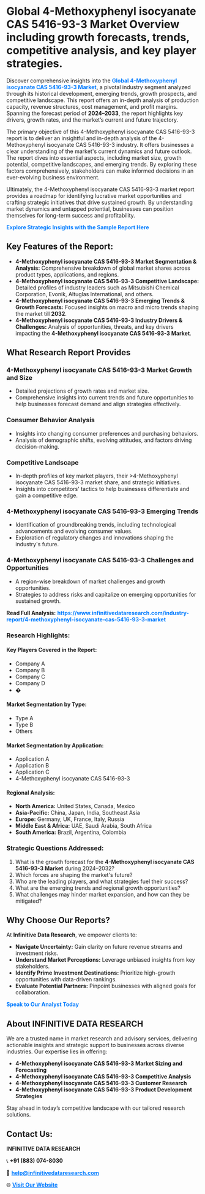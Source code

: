 <h1>Global 4-Methoxyphenyl isocyanate CAS 5416-93-3 Market Overview including growth forecasts, trends, competitive analysis, and key player strategies.</h1>
<p>
Discover comprehensive insights into the 
<a href="https://www.infinitivedataresearch.com/industry-report/4-methoxyphenyl-isocyanate-cas-5416-93-3-market" rel="dofollow" style="color: #007BFF; text-decoration: none;"><strong>Global 4-Methoxyphenyl isocyanate CAS 5416-93-3 Market</strong></a>, a pivotal industry segment analyzed through its historical development, emerging trends, growth prospects, and competitive landscape. This report offers an in-depth analysis of production capacity, revenue structures, cost management, and profit margins. Spanning the forecast period of <strong>2024–2033</strong>, the report highlights key drivers, growth rates, and the market’s current and future trajectory.
</p>
<p>
The primary objective of this 4-Methoxyphenyl isocyanate CAS 5416-93-3 report is to deliver an insightful and in-depth analysis of the 4-Methoxyphenyl isocyanate CAS 5416-93-3 industry. It offers businesses a clear understanding of the market's current dynamics and future outlook. The report dives into essential aspects, including market size, growth potential, competitive landscapes, and emerging trends. By exploring these factors comprehensively, stakeholders can make informed decisions in an ever-evolving business environment.
</p>
<p>
Ultimately, the 4-Methoxyphenyl isocyanate CAS 5416-93-3 market report provides a roadmap for identifying lucrative market opportunities and crafting strategic initiatives that drive sustained growth. By understanding market dynamics and untapped potential, businesses can position themselves for long-term success and profitability.
</p>
<p>
<a href="https://www.infinitivedataresearch.com/request-sample/reportId=110141" style="color: #007BFF; text-decoration: none;"><strong>Explore Strategic Insights with the Sample Report Here</strong></a>
</p>

<h2>Key Features of the Report:</h2>
<ul>
<li><strong>4-Methoxyphenyl isocyanate CAS 5416-93-3 Market Segmentation & Analysis:</strong> Comprehensive breakdown of global market shares across product types, applications, and regions.</li>
<li><strong>4-Methoxyphenyl isocyanate CAS 5416-93-3 Competitive Landscape:</strong> Detailed profiles of industry leaders such as Mitsubishi Chemical Corporation, Evonik, Altuglas International, and others.</li>
<li><strong>4-Methoxyphenyl isocyanate CAS 5416-93-3 Emerging Trends & Growth Forecasts:</strong> Focused insights on macro and micro trends shaping the market till <strong>2032</strong>.</li>
<li><strong>4-Methoxyphenyl isocyanate CAS 5416-93-3 Industry Drivers & Challenges:</strong> Analysis of opportunities, threats, and key drivers impacting the <strong>4-Methoxyphenyl isocyanate CAS 5416-93-3 Market</strong>.</li>
</ul>

<h2>What Research Report Provides</h2>
<h3>4-Methoxyphenyl isocyanate CAS 5416-93-3 Market Growth and Size</h3>
<ul>
<li>Detailed projections of growth rates and market size.</li>
<li>Comprehensive insights into current trends and future opportunities to help businesses forecast demand and align strategies effectively.</li>
</ul>

<h3>Consumer Behavior Analysis</h3>
<ul>
<li>Insights into changing consumer preferences and purchasing behaviors.</li>
<li>Analysis of demographic shifts, evolving attitudes, and factors driving decision-making.</li>
</ul>

<h3>Competitive Landscape</h3>
<ul>
<li>In-depth profiles of key market players, their >4-Methoxyphenyl isocyanate CAS 5416-93-3 market share, and strategic initiatives.</li>
<li>Insights into competitors' tactics to help businesses differentiate and gain a competitive edge.</li>
</ul>

<h3>4-Methoxyphenyl isocyanate CAS 5416-93-3 Emerging Trends</h3>
<ul>
<li>Identification of groundbreaking trends, including technological advancements and evolving consumer values.</li>
<li>Exploration of regulatory changes and innovations shaping the industry's future.</li>
</ul>

<h3>4-Methoxyphenyl isocyanate CAS 5416-93-3 Challenges and Opportunities</h3>
<ul>
<li>A region-wise breakdown of market challenges and growth opportunities.</li>
<li>Strategies to address risks and capitalize on emerging opportunities for sustained growth.</li>
</ul>
<p><strong>Read Full Analysis:</strong> <a href="https://www.infinitivedataresearch.com/industry-report/4-methoxyphenyl-isocyanate-cas-5416-93-3-market" rel="dofollow" style="color: #007BFF; text-decoration: none;"><strong>https://www.infinitivedataresearch.com/industry-report/4-methoxyphenyl-isocyanate-cas-5416-93-3-market</strong></a></p>
<h3>Research Highlights:</h3>
<h4>Key Players Covered in the Report:</h4>
<ul><li>Company A</li><li>Company B</li><li>Company C</li><li>Company D</li><li>�</li></ul>
<h4>Market Segmentation by Type:</h4>
<ul><li>Type A</li><li>Type B</li><li>Others</li></ul>
<h4>Market Segmentation by Application:</h4>
<ul><li>Application A</li><li>Application B</li><li>Application C</li><li>4-Methoxyphenyl isocyanate CAS 5416-93-3</li></ul>

<h4>Regional Analysis:</h4>
<ul>
<li><strong>North America:</strong> United States, Canada, Mexico</li>
<li><strong>Asia-Pacific:</strong> China, Japan, India, Southeast Asia</li>
<li><strong>Europe:</strong> Germany, UK, France, Italy, Russia</li>
<li><strong>Middle East & Africa:</strong> UAE, Saudi Arabia, South Africa</li>
<li><strong>South America:</strong> Brazil, Argentina, Colombia</li>
</ul>

<h3>Strategic Questions Addressed:</h3>
<ol>
<li>What is the growth forecast for the <strong>4-Methoxyphenyl isocyanate CAS 5416-93-3 Market</strong> during 2024–2032?</li>
<li>Which forces are shaping the market's future?</li>
<li>Who are the leading players, and what strategies fuel their success?</li>
<li>What are the emerging trends and regional growth opportunities?</li>
<li>What challenges may hinder market expansion, and how can they be mitigated?</li>
</ol>

<h2>Why Choose Our Reports?</h2>
<p>At <strong>Infinitive Data Research</strong>, we empower clients to:</p>
<ul>
<li><strong>Navigate Uncertainty:</strong> Gain clarity on future revenue streams and investment risks.</li>
<li><strong>Understand Market Perceptions:</strong> Leverage unbiased insights from key stakeholders.</li>
<li><strong>Identify Prime Investment Destinations:</strong> Prioritize high-growth opportunities with data-driven rankings.</li>
<li><strong>Evaluate Potential Partners:</strong> Pinpoint businesses with aligned goals for collaboration.</li>
</ul>
<p><a href="https://www.infinitivedataresearch.com/industry-report/4-methoxyphenyl-isocyanate-cas-5416-93-3-market" rel="dofollow" style="color: #007BFF; text-decoration: none;"><strong>Speak to Our Analyst Today</strong></a></p>

<h2>About INFINITIVE DATA RESEARCH</h2>
<p>We are a trusted name in market research and advisory services, delivering actionable insights and strategic support to businesses across diverse industries. Our expertise lies in offering:</p>
<ul>
<li><strong>4-Methoxyphenyl isocyanate CAS 5416-93-3 Market Sizing and Forecasting</strong></li>
<li><strong>4-Methoxyphenyl isocyanate CAS 5416-93-3 Competitive Analysis</strong></li>
<li><strong>4-Methoxyphenyl isocyanate CAS 5416-93-3 Customer Research</strong></li>
<li><strong>4-Methoxyphenyl isocyanate CAS 5416-93-3 Product Development Strategies</strong></li>
</ul>
<p>Stay ahead in today’s competitive landscape with our tailored research solutions.</p>

<h2>Contact Us:</h2>
<p><strong>INFINITIVE DATA RESEARCH</strong></p>
<p>📞 <strong>+91 (883) 074-8030</strong></p>
<p>📧 <strong><a href="mailto:help@infinitivedataresearch.com" style="color: #007BFF;">help@infinitivedataresearch.com</a></strong></p>
<p>🌐 <strong><a href="https://www.infinitivedataresearch.com" rel="dofollow" style="color: #007BFF;">Visit Our Website</a></strong></p>